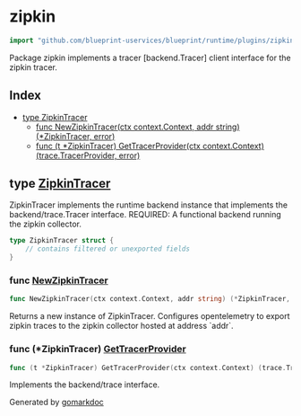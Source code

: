 <!-- Code generated by gomarkdoc. DO NOT EDIT -->

# zipkin

```go
import "github.com/blueprint-uservices/blueprint/runtime/plugins/zipkin"
```

Package zipkin implements a tracer \[backend.Tracer\] client interface for the zipkin tracer.

## Index

- [type ZipkinTracer](<#ZipkinTracer>)
  - [func NewZipkinTracer\(ctx context.Context, addr string\) \(\*ZipkinTracer, error\)](<#NewZipkinTracer>)
  - [func \(t \*ZipkinTracer\) GetTracerProvider\(ctx context.Context\) \(trace.TracerProvider, error\)](<#ZipkinTracer.GetTracerProvider>)


<a name="ZipkinTracer"></a>
## type [ZipkinTracer](<https://github.com/blueprint-uservices/blueprint/blob/main/runtime/plugins/zipkin/trace.go#L14-L16>)

ZipkinTracer implements the runtime backend instance that implements the backend/trace.Tracer interface. REQUIRED: A functional backend running the zipkin collector.

```go
type ZipkinTracer struct {
    // contains filtered or unexported fields
}
```

<a name="NewZipkinTracer"></a>
### func [NewZipkinTracer](<https://github.com/blueprint-uservices/blueprint/blob/main/runtime/plugins/zipkin/trace.go#L20>)

```go
func NewZipkinTracer(ctx context.Context, addr string) (*ZipkinTracer, error)
```

Returns a new instance of ZipkinTracer. Configures opentelemetry to export zipkin traces to the zipkin collector hosted at address \`addr\`.

<a name="ZipkinTracer.GetTracerProvider"></a>
### func \(\*ZipkinTracer\) [GetTracerProvider](<https://github.com/blueprint-uservices/blueprint/blob/main/runtime/plugins/zipkin/trace.go#L33>)

```go
func (t *ZipkinTracer) GetTracerProvider(ctx context.Context) (trace.TracerProvider, error)
```

Implements the backend/trace interface.

Generated by [gomarkdoc](<https://github.com/princjef/gomarkdoc>)

